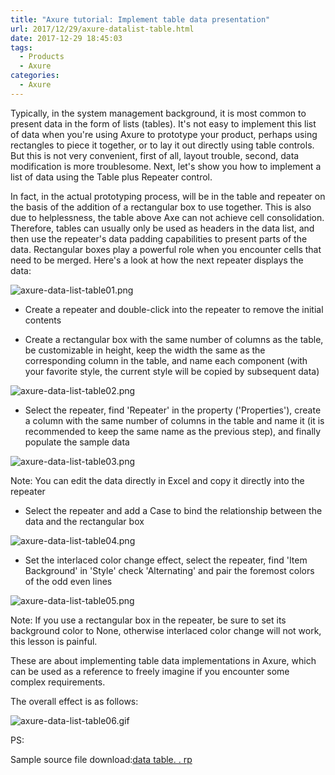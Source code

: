 ```yaml
---
title: "Axure tutorial: Implement table data presentation"
url: 2017/12/29/axure-datalist-table.html
date: 2017-12-29 18:45:03
tags:
  - Products
  - Axure
categories:
  - Axure
---
```


Typically, in the system management background, it is most common to present data in the form of lists (tables). It's not easy to implement this list of data when you're using Axure to prototype your product, perhaps using rectangles to piece it together, or to lay it out directly using table controls. But this is not very convenient, first of all, layout trouble, second, data modification is more troublesome. Next, let's show you how to implement a list of data using the Table plus Repeater control. 

<!--more-->

In fact, in the actual prototyping process, will be in the table and repeater on the basis of the addition of a rectangular box to use together. This is also due to helplessness, the table above Axe can not achieve cell consolidation. Therefore, tables can usually only be used as headers in the data list, and then use the repeater's data padding capabilities to present parts of the data. Rectangular boxes play a powerful role when you encounter cells that need to be merged. Here's a look at how the next repeater displays the data:

![axure-data-list-table01.png](http://siteimgs.cn-sh2.ufileos.com/2017/12-19-axure-data-list-table01.png)

- Create a repeater and double-click into the repeater to remove the initial contents

- Create a rectangular box with the same number of columns as the table, be customizable in height, keep the width the same as the corresponding column in the table, and name each component (with your favorite style, the current style will be copied by subsequent data)

![axure-data-list-table02.png](http://siteimgs.cn-sh2.ufileos.com/2017/12-19-axure-data-list-table02.png)


- Select the repeater, find 'Repeater' in the property ('Properties'), create a column with the same number of columns  in the table and name it (it is recommended to keep the same name as the previous step), and finally populate the sample data

![axure-data-list-table03.png](http://siteimgs.cn-sh2.ufileos.com/2017/12-19-axure-data-list-table03.png)

Note: You can edit the data directly in Excel and copy it directly into the repeater

- Select the repeater and add a Case to bind the relationship between the data and the rectangular box

![axure-data-list-table04.png](http://siteimgs.cn-sh2.ufileos.com/2017/12-19-axure-data-list-table04.png)

- Set the interlaced color change effect, select the repeater, find 'Item Background' in 'Style' check 'Alternating' and pair the foremost colors of the odd even lines

![axure-data-list-table05.png](http://siteimgs.cn-sh2.ufileos.com/2017/12-19-axure-data-list-table05.png)


Note: If you use a rectangular box in the repeater, be sure to set its background color to None, otherwise interlaced color change will not work, this lesson is painful.


These are about implementing table data implementations in Axure, which can be used as a reference to freely imagine if you encounter some complex requirements. 

The overall effect is as follows:

![axure-data-list-table06.gif](http://siteimgs.cn-sh2.ufileos.com/2017/12-19-axure-data-list-table06.gif)



PS:

Sample source file download:[data table. . rp](https://download.csdn.net/download/lisenhui_19/10537766)

